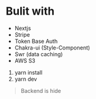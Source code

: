 # Bulit with
* Nextjs
* Stripe
* Token Base Auth
* Chakra-ui (Style-Component)
* Swr (data caching)
* AWS S3

1. yarn install
2. yarn dev

> Backend is hide
